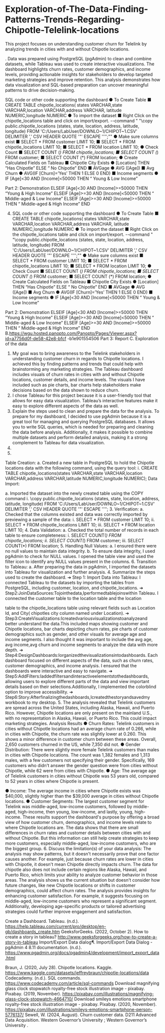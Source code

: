 # Exploration-of-The-Data-Finding-Patterns-Trends-Regarding-Chipotle-Telelink-locations
This project focuses on understanding customer churn for Telelink by analyzing trends in cities with and without Chipotle locations. 

. Data was prepared using PostgreSQL (pgAdmin) to clean and combine datasets, while Tableau was used to create interactive visualizations. 
The dashboard highlights churn rates, customer demographics, and income levels, providing actionable insights for stakeholders to develop targeted 
marketing strategies and improve retention. This analysis demonstrates how data visualization and SQL-based preparation can uncover meaningful
patterns to drive decision-making.

SQL code or other code supporting the dashboard
● To Create Table
■ CREATE TABLE chipotle_locations(
states VARCHAR,state VARCHAR,location VARCHAR,address VARCHAR,
latitude NUMERIC,longitude NUMERIC
● To import the dataset
■ Right Click on the chipotle_locations table and click on import/export.
--command " "\\copy public.chipotle_locations (states, state, location, address, latitude, longitude) FROM 'C:/Users/LabUser/DOWNLO~1/CHIPOT~1.CSV' DELIMITER ',' CSV HEADER QUOTE '\"' ESCAPE '''';""
● Make sure columns exist
■ SELECT *
FROM customer LIMIT 10;
■ SELECT *
FROM chipotle_locations LIMIT 10;
■ SELECT *
FROM location LIMIT 10;
● Check Count
■ SELECT COUNT (*)
FROM chipotle_locations;
■ SELECT COUNT (*)
FROM customer;
■ SELECT COUNT (*)
FROM location;
● Create Calculated Fields on Tableau
■ Chipotle City Exists
● [Location] THEN “Has Chipotle” ELSE “ No Chipotle” END
■ AVGage
● AVG ([Age])
■ Avg Churn
● AVG(IF [Churn]=’Yes’ THEN 1 ELSE 0 END)
■ Income segments
● IF [Age]<30 AND [Income]<50000 THEN “ Young & Low
Income”
     
Part 2: Demonstration
ELSEIF [Age]<30 AND [Income]>=50000 THEN “Young & High Income”
ELSEIF [Age]>=30 AND [Income]<50000 THEN “ Middle-aged & Low Income”
ELSEIF [Age]>=30 AND [Income]>=50000 THEN “ Middle-aged & High Income” END


4. SQL code or other code supporting the dashboard
● To Create Table
■ CREATE TABLE chipotle_locations(
states VARCHAR,state VARCHAR,location VARCHAR,address VARCHAR,
latitude NUMERIC,longitude NUMERIC
● To import the dataset
■ Right Click on the chipotle_locations table and click on import/export.
--command " "\\copy public.chipotle_locations (states, state, location, address, latitude, longitude) FROM 'C:/Users/LabUser/DOWNLO~1/CHIPOT~1.CSV' DELIMITER ',' CSV HEADER QUOTE '\"' ESCAPE '''';""
● Make sure columns exist
■ SELECT *
FROM customer LIMIT 10;
■ SELECT *
FROM chipotle_locations LIMIT 10;
■ SELECT *
FROM location LIMIT 10;
● Check Count
■ SELECT COUNT (*)
FROM chipotle_locations;
■ SELECT COUNT (*)
FROM customer;
■ SELECT COUNT (*)
FROM location;
● Create Calculated Fields on Tableau
■ Chipotle City Exists
● [Location] THEN “Has Chipotle” ELSE “ No Chipotle” END
■ AVGage
● AVG ([Age])
■ Avg Churn
● AVG(IF [Churn]=’Yes’ THEN 1 ELSE 0 END)
■ Income segments
● IF [Age]<30 AND [Income]<50000 THEN “ Young & Low
Income”
     
 Part 2: Demonstration
ELSEIF [Age]<30 AND [Income]>=50000 THEN “Young & High Income”
ELSEIF [Age]>=30 AND [Income]<50000 THEN “ Middle-aged & Low Income”
ELSEIF [Age]>=30 AND [Income]>=50000 THEN “ Middle-aged & High Income” END
B.https://wgu.hosted.panopto.com/Panopto/Pages/Viewer.aspx?id=a7756d0f-de58-42e8-bfcf -b1e901554506
Part 3: Report
C. Exploration of the data
1. My goal was to bring awareness to the Telelink stakeholders in understanding
customer churn in regards to Chipotle locations. I achieved this by finding patterns and trends that could help with brainstorming any marketing strategies. The Tableau dashboard includes visuals of churn rates in cities with and without Chipotle locations, customer details, and income levels. The visuals I have included such as pie charts, bar charts help stakeholders make decisions based on the data shown to reduce churn.
2. I chose Tableau for this project because it is a user-friendly tool that allows for easy data visualization. Tableau’s interactive features make it easy to explore different aspects of the data as well.
3. Explain the steps used to clean and prepare the data for the analysis.
To prepare for my dashboard, I decided to use pgAdmin because it is a great tool for managing and querying PostgreSQL databases. It allows you to write SQL queries, which is needed for preparing and cleaning the data before analysis. Additionally, it makes it possible to combine multiple datasets and perform detailed analysis, making it a strong complement to Tableau for data visualization.
  1.
2.
Table Creation:
a. Created a new table in PostgreSQL to hold the Chipotle locations data with the following command, using the query tool:
i. CREATE TABLE chipotle_locations(states VARCHAR,state VARCHAR,location VARCHAR,address VARCHAR,latitude NUMERIC,longitude NUMERIC);
Data Import:

 a. Imported the dataset into the newly created table using the COPY command
i. \copy public.chipotle_locations (states, state, location, address, latitude, longitude) FROM 'C:/Users/LabUser/DOWNLO~1/CHIPOT~1.CSV' DELIMITER ',' CSV HEADER QUOTE '\"' ESCAPE '''';
3. Verification:
a. Checked that the columns existed and data was correctly imported by previewing a sample of the data:
i. SELECT * FROM customer LIMIT 10;
ii. SELECT * FROM chipotle_locations LIMIT 10;
iii. SELECT * FROM location LIMIT 10;
4. Data Validation:
a. Checked the total number of records in each table to ensure completeness:
i. SELECT COUNT(*) FROM chipotle_locations;
ii. SELECT COUNT(*) FROM customer;
iii. SELECT COUNT(*) FROM location;
5. Handling Null Values:
a. I ensured there were no null values to maintain data integrity.
b. To ensure data integrity, I used pgAdmin to check for NULL values. I
opened the table view and used the filter icon to identify any NULL values present in the columns.
6. Transition to Tableau:
a. After preparing the data in pgAdmin, I imported the datasets into Tableau for visualization and further analysis.
4. Summarize the steps used to create the dashboard.
➔ Step 1: Import Data into Tableau: I connected Tableau to the datasets by
importing the tables from PostgreSQL, including customer, location, and
chipotle_locations.
➔ Step2:JoinDataSources:Tojointhedata,Iperformedtablejoinswithin
Tableau. I connected the customer table to the location table and the location

 table to the chipotle_locations table using relevant fields such as Location Id,
and City( chipotles city column named under Location).
➔ Step3:CreateVisualizations:Icreatedvariousvisualizationstoanalyzeand better understand the data.This included maps showing customer and Chipotle locations, bar charts depicting churn rates, pie charts of customer demographics such as gender, and other visuals for average age and income segments. I also thought it was important to include the avg age, avg income,avg churn and income segments to analyze the data with more depth.
➔ Step4:DesignDashboards:Iorganizedthevisualizationsintodashboards. Each dashboard focused on different aspects of the data, such as churn rates, customer demographics, and income analysis. I ensured that the dashboards were interactive and easy to navigate.
➔ Step5:AddFilters:Iaddedfiltersandinteractiveelementstothedashboards, allowing users to explore different parts of the data and view important details based on their selections.Additionally, I implemented the colorblind option to improve accessibility.
➔ Step6:Story:Afterfinalizingthedashboards,Icreatedthestoryandsavedmy workbook to my desktop.
5. The analysis revealed that Telelink customers are spread across the United States, including Alaska, Hawaii, and Puerto Rico. However, Chipotle locations are only present on the mainland U.S., with no representation in Alaska, Hawaii, or Puerto Rico. This could impact marketing strategies.
Analysis Results
● Churn Rates: Telelink customers in cities without Chipotle locations had
an average churn rate of 0.266, while in cities with Chipotle, the churn rate was slightly lower at 0.260. This shows a minor difference in customer churn between these areas. Overall, 2,650 customers churned in the US, while 7,350 did not.
● Gender Distribution: There were slightly more female Telelink customers than males in cities with Chipotle locations. The count was 1,382 females and 1,313 males, with a few customers not specifying their gender. Specifically, 169 customers who didn't answer the gender question were from cities without Chipotle, while 62 were from cities with Chipotle.
● Age: The average age of Telelink customers in cities without Chipotle was 53 years old, compared to 52 years in cities where Chipotle is present.
 
● Income: The average income in cities where Chipotle exists was $40,000, slightly higher than the $39,000 average in cities without Chipotle locations.
● Customer Segments: The largest customer segment for Telelink was middle-aged, low-income customers, followed by middle-aged, high-income, then young, low-income, and lastly, young, high-income.
These results support the dashboard's purpose by offering a broad view of how customer churn, demographics, and income levels relate to where Chipotle locations are. The data shows that there are small differences in churn rates and customer details between cities with and without Chipotle. But this information can still help create strategies to keep more customers, especially middle-aged, low-income customers, who are the biggest group.
6. Discuss the limitation(s) of your data analysis:
The analysis may show patterns, but it doesn't necessarily prove that one factor causes another. For example, just because churn rates are lower in cities with Chipotle, it doesn't mean Chipotle directly impacts churn.
The data for chipotle also does not include certain regions like Alaska, Hawaii, and Puerto Rico, which limits your ability to analyze customer behavior in those areas.
The analysis shows us the current situation but doesn't consider how future changes, like new Chipotle locations or shifts in customer demographics, could affect churn rates.
The analysis provides insights for enhancing customer satisfaction. For example, it suggests focusing on middle-aged, low-income customers who represent a significant segment. Additionally, developing age-specific products or tailored advertising strategies could further improve engagement and satisfaction.


Create a Dashboard. Tableau. (n.d.). https://help.tableau.com/current/pro/desktop/en-gb/dashboards_create.htm
GeeksforGeeks. (2022, October 2). How to create a story in tableau? http://www.geeksforgeeks.org/how-to-create-a-story-in-tableau
Import/Export Data dialog¶. Import/Export Data Dialog - pgAdmin 4 8.11 documentation. (n.d.). https://www.pgadmin.org/docs/pgadmin4/development/import_export_data.html



Braun, J. (2020, July 28). Chipotle locations. Kaggle. https://www.kaggle.com/datasets/jeffreybraun/chipotle-locations/data
Codecademy. (n.d.). SQL commands. https://www.codecademy.com/article/sql-commands
Download magnifying glass clock stopwatch royalty-free stock illustration image - pixabay. Pixabay. (2019, November). https://pixabay.com/illustrations/magnifying-glass-clock-stopwatch-4664710/
Download smileys emotions smartphone royalty-free stock illustration image - pixabay. Pixabay. (2020, November). https://pixabay.com/illustrations/smileys-emotions-smartphone-person-5776137/
Sewell, W. (2024, August). Churn customer data. D211 Advanced Data Acquisition. Western Governor’s University ; Western Governor’s University .
